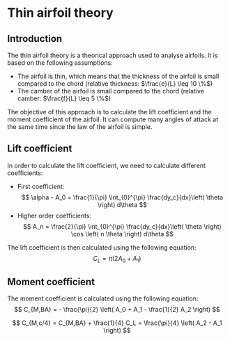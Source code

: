 # Thin airfoil theory

## Introduction

The thin airfoil theory is a theorical approach used to analyse airfoils. It is based on the following assumptions:

- The airfoil is thin, which means that the thickness of the airfoil is small compared to the chord (relative thickness: $\frac{e}{L} \leq 10 \%$) 
- The camber of the airfoil is small compared to the chord (relative camber: $\frac{f}{L} \leq 5 \%$)

The objective of this approach is to calculate the lift coefficient and the moment coefficient of the airfoil.
It can compute many angles of attack at the same time since the law of the airfoil is simple.

## Lift coefficient

In order to calculate the lift coefficient, we need to calculate different coefficients:

- First coefficient:
$$
\alpha - A_0 = \frac{1}{\pi} \int_{0}^{\pi} \frac{dy_c}{dx}\left( \theta \right) d\theta
$$
- Higher order coefficients:
$$
A_n = \frac{2}{\pi} \int_{0}^{\pi} \frac{dy_c}{dx}\left( \theta \right) \cos \left( n \theta \right) d\theta 
$$

The lift coefficient is then calculated using the following equation:
$$
C_L = \pi \left( 2 A_0 + A_1 \right)
$$

## Moment coefficient

The moment coefficient is calculated using the following equation:
$$
C_{M,BA} = - \frac{\pi}{2} \left( A_0 + A_1 - \frac{1}{2} A_2 \right)
$$

$$
C_{M,c/4} = C_{M,BA} + \frac{1}{4} C_L =  \frac{\pi}{4} \left( A_2 - A_1 \right)
$$
